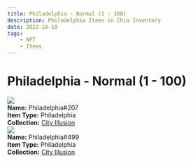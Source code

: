 ```yaml
---
title: Philadelphia - Normal (1 - 100)
description: Philadelphia Items in Chia Inventory
date: 2022-10-10
tags:
    - NFT
    - Items
---
```


# Philadelphia - Normal (1 - 100)
<div class="item_thumbnail">
<img loading="lazy" src="https://lq52wvpondmcxo2xwgx5xfhkns5cggel3lzonxkmtdylwl3y2m.arweave.net/XDurVe5o2Cu7V7Gv25T_qbLojGIva8ubdTJjwuy9408"><br/>
<div><strong>Name:</strong> Philadelphia#207</div>
<div><strong>Item Type:</strong> Philadelphia</div>
<div><strong>Collection:</strong> <a href="https://www.spacescan.io/xch/nft/collection/col1lend2dcn558km4wcwta4xnkfv3xpcmlp9kyt0m909emvfxechlyqdl5ndg">City Illusion</a></div>
</div>
<div class="item_thumbnail">
<img loading="lazy" src="https://2t5mx5ofulykfyl4tvqdxou7ommv6fwqllhrhpbwyd6aascnfa.arweave.net/1PrL9cWi8KLhfJ1gO7qfcxlfFtBazxO8NsD8AE-hNKI"><br/>
<div><strong>Name:</strong> Philadelphia#499</div>
<div><strong>Item Type:</strong> Philadelphia</div>
<div><strong>Collection:</strong> <a href="https://www.spacescan.io/xch/nft/collection/col1lend2dcn558km4wcwta4xnkfv3xpcmlp9kyt0m909emvfxechlyqdl5ndg">City Illusion</a></div>
</div>


